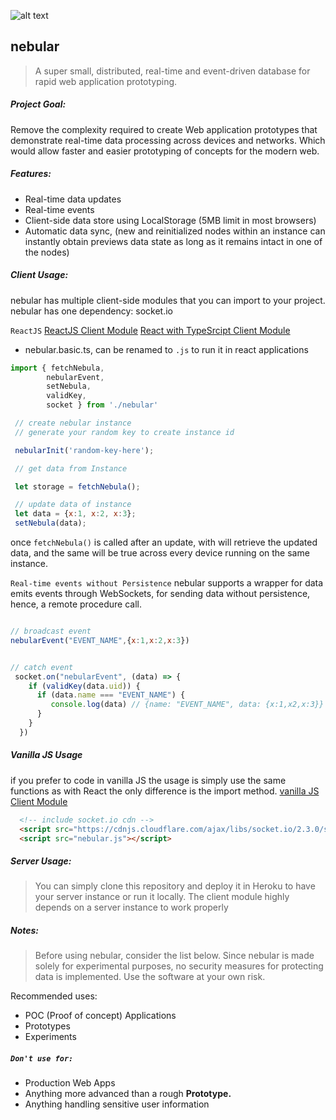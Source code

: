 ![alt text](https://mist.now.sh/mist/nebular.png "Logo Title Text 1")
## nebular
> A super small, distributed, real-time and event-driven database for rapid web application prototyping.

##### Project Goal:
Remove the complexity required to create Web application prototypes that demonstrate real-time data processing across devices and networks. Which would allow faster and easier prototyping of concepts for the modern web.

##### Features:

- Real-time data updates
- Real-time events
- Client-side data store using LocalStorage (5MB limit in most browsers)
- Automatic data sync, (new and reinitialized nodes within an instance can instantly obtain previews data state as long as it remains intact in one of the nodes)

##### Client Usage:
nebular has multiple client-side modules that you can import to your project.
nebular has one dependency: socket.io

`ReactJS`
[ReactJS Client Module](../blob/master/client/nebular.basic.ts)
[React with TypeSrcipt Client Module](../blob/master/client/nebular.ts)
- nebular.basic.ts, can be renamed to `.js` to run it in react applications
```js
import { fetchNebula,
        nebularEvent,
        setNebula,
        validKey,
        socket } from './nebular'

 // create nebular instance
 // generate your random key to create instance id

 nebularInit('random-key-here');

 // get data from Instance

 let storage = fetchNebula();

 // update data of instance
 let data = {x:1, x:2, x:3};
 setNebula(data);
```
once `fetchNebula()` is called after an update, with will retrieve the updated data,
and the same will be true across every device running on the same instance.

`Real-time events without Persistence`
nebular supports a wrapper for data emits events through WebSockets, for sending data without persistence, hence, a remote procedure call.
```js

// broadcast event
nebularEvent("EVENT_NAME",{x:1,x:2,x:3})


// catch event
 socket.on("nebularEvent", (data) => {
    if (validKey(data.uid)) {
      if (data.name === "EVENT_NAME") {
         console.log(data) // {name: "EVENT_NAME", data: {x:1,x2,x:3}}
      }
    }
  })
```

##### Vanilla JS Usage
if you prefer to code in vanilla JS the usage is simply use the same functions as with React the only difference is the import method.
[vanilla JS Client Module](../blob/master/client/nebular.js)
```html
  <!-- include socket.io cdn -->
  <script src="https://cdnjs.cloudflare.com/ajax/libs/socket.io/2.3.0/socket.io.js"></script>
  <script src="nebular.js"></script>
```



##### Server Usage:
> You can simply clone this repository and deploy it in Heroku to have your server instance or run it locally. The client module highly depends on a server instance to work properly



##### Notes:

> Before using nebular, consider the list below. Since nebular is made solely for experimental purposes, no security measures for protecting data is implemented. Use the software at your own risk.

Recommended uses:
- POC (Proof of concept) Applications
- Prototypes
- Experiments

##### `Don't use for:`
  - Production Web Apps
  - Anything more advanced than a rough __Prototype.__
  - Anything handling sensitive user information




